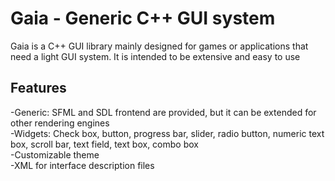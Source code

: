 # Gaia - Generic C++ GUI system

Gaia is a C++ GUI library mainly designed for games or applications that need a light GUI system. It is intended to be extensive and easy to use

## Features
-Generic: SFML and SDL frontend are provided, but it can be extended for other rendering engines  
-Widgets: Check box, button, progress bar, slider, radio button, numeric text box, scroll bar, text field, text box, combo box  
-Customizable theme  
-XML for interface description files  
